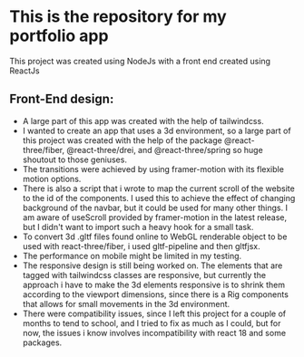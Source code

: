 # This is the repository for my portfolio app

This project was created using NodeJs with a front end created using ReactJs

## Front-End design:
- A large part of this app was created with the help of tailwindcss.
- I wanted to create an app that uses a 3d environment, so a large part of this project was created with the help of the package @react-three/fiber, @react-three/drei, and @react-three/spring so huge shoutout to those geniuses.
- The transitions were achieved by using framer-motion with its flexible motion options.
- There is also a script that i wrote to map the current scroll of the website to the id of the components. I used this to achieve the effect of changing background of the navbar, but it could be used for many other things. I am aware of useScroll provided by framer-motion in the latest release, but I didn't want to import such a heavy hook for a small task.
- To convert 3d .gltf files found online to WebGL renderable object to be used with react-three/fiber, i used gltf-pipeline and then gltfjsx.
- The performance on mobile might be limited in my testing.
- The responsive design is still being worked on. The elements that are tagged with tailwindcss classes are responsive, but currently the approach i have to make the 3d elements responsive is to shrink them according to the viewport dimensions, since there is a Rig components that allows for small movements in the 3d environment.
- There were compatibility issues, since I left this project for a couple of months to tend to school, and I tried to fix as much as I could, but for now, the issues i know involves incompatibility with react 18 and some packages.
